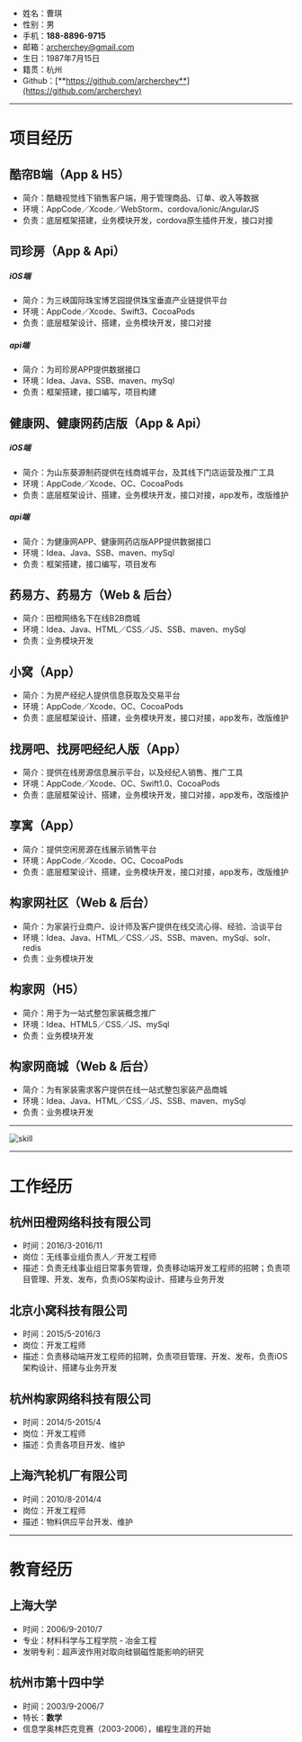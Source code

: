 - 姓名：曹琪
- 性别：男
- 手机：**188-8896-9715**
- 邮箱：[archerchey@gmail.com](mailto:archerchey@gmail.com)
- 生日：1987年7月15日
- 籍贯：杭州
- Github：[**https://github.com/archerchey**](https://github.com/archerchey)

---

# 项目经历
## 酷帘B端（App & H5）
- 简介：酷糖视觉线下销售客户端，用于管理商品、订单、收入等数据
- 环境：AppCode／Xcode／WebStorm、cordova/ionic/AngularJS
- 负责：底层框架搭建，业务模块开发，cordova原生插件开发，接口对接


## 司珍房（App & Api）
##### iOS端
- 简介：为三峡国际珠宝博艺园提供珠宝垂直产业链提供平台
- 环境：AppCode／Xcode、Swift3、CocoaPods
- 负责：底层框架设计、搭建，业务模块开发，接口对接

##### api端
- 简介：为司珍房APP提供数据接口
- 环境：Idea、Java、SSB、maven、mySql
- 负责：框架搭建，接口编写，项目构建

## 健康网、健康网药店版（App & Api）
##### iOS端
- 简介：为山东葵源制药提供在线商城平台，及其线下门店运营及推广工具
- 环境：AppCode／Xcode、OC、CocoaPods
- 负责：底层框架设计、搭建，业务模块开发，接口对接，app发布，改版维护

##### api端
- 简介：为健康网APP、健康网药店版APP提供数据接口
- 环境：Idea、Java、SSB、maven、mySql
- 负责：框架搭建，接口编写，项目发布

## 药易方、药易方（Web & 后台）
- 简介：田橙网络名下在线B2B商城
- 环境：Idea、Java、HTML／CSS／JS、SSB、maven、mySql
- 负责：业务模块开发

## 小窝（App）
- 简介：为房产经纪人提供信息获取及交易平台
- 环境：AppCode／Xcode、OC、CocoaPods
- 负责：底层框架设计、搭建，业务模块开发，接口对接，app发布，改版维护

## 找房吧、找房吧经纪人版（App）
- 简介：提供在线房源信息展示平台，以及经纪人销售、推广工具
- 环境：AppCode／Xcode、OC、Swift1.0、CocoaPods
- 负责：底层框架设计、搭建，业务模块开发，接口对接，app发布，改版维护

## 享寓（App）
- 简介：提供空闲房源在线展示销售平台
- 环境：AppCode／Xcode、OC、CocoaPods
- 负责：底层框架设计、搭建，业务模块开发，接口对接，app发布，改版维护

## 构家网社区（Web & 后台）
- 简介：为家装行业商户、设计师及客户提供在线交流心得、经验、洽谈平台
- 环境：Idea、Java、HTML／CSS／JS、SSB、maven、mySql、solr、redis
- 负责：业务模块开发

## 构家网（H5）
- 简介：用于为一站式整包家装概念推广
- 环境：Idea、HTML5／CSS／JS、mySql
- 负责：业务模块开发

## 构家网商城（Web & 后台）
- 简介：为有家装需求客户提供在线一站式整包家装产品商城
- 环境：Idea、Java、HTML／CSS／JS、SSB、maven、mySql
- 负责：业务模块开发

---

![skill](skill_20170109.png)

---

# 工作经历
## 杭州田橙网络科技有限公司
- 时间：2016/3-2016/11
- 岗位：无线事业组负责人／开发工程师
- 描述：负责无线事业组日常事务管理，负责移动端开发工程师的招聘；负责项目管理、开发、发布，负责iOS架构设计、搭建与业务开发

## 北京小窝科技有限公司
- 时间：2015/5-2016/3
- 岗位：开发工程师
- 描述：负责移动端开发工程师的招聘，负责项目管理、开发、发布，负责iOS架构设计、搭建与业务开发

## 杭州构家网络科技有限公司
- 时间：2014/5-2015/4
- 岗位：开发工程师
- 描述：负责各项目开发、维护

## 上海汽轮机厂有限公司
- 时间：2010/8-2014/4
- 岗位：开发工程师
- 描述：物料供应平台开发、维护

---

# 教育经历
## 上海大学
- 时间：2006/9-2010/7
- 专业：材料科学与工程学院 - 冶金工程
- 发明专利：超声波作用对取向硅钢磁性能影响的研究

## 杭州市第十四中学
- 时间：2003/9-2006/7
- 特长：**数学**
- 信息学奥林匹克竞赛（2003-2006），编程生涯的开始